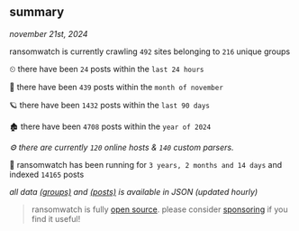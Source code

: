 
## summary
_november 21st, 2024_

ransomwatch is currently crawling `492` sites belonging to `216` unique groups

⏲ there have been `24` posts within the `last 24 hours`

🦈 there have been `439` posts within the `month of november`

🪐 there have been `1432` posts within the `last 90 days`

🏚 there have been `4708` posts within the `year of 2024`

_⚙️ there are currently `120` online hosts & `140` custom parsers._

🦕 ransomwatch has been running for `3 years, 2 months and 14 days` and indexed `14165` posts

_all data  [(groups)](http://ransomwhat.telemetry.ltd/groups) and [(posts)](http://ransomwhat.telemetry.ltd/posts) is available in JSON (updated hourly)_

> ransomwatch is fully [open source](https://github.com/joshhighet/ransomwatch#ransomwatch--). please consider [sponsoring](https://github.com/sponsors/joshhighet) if you find it useful!
